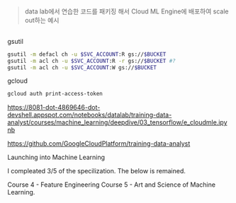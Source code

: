 ##

> data lab에서 연습한 코드를 패키징 해서 Cloud ML Engine에 배포하여  scale out하는 예시 

##

gsutil
~~~bash
gsutil -m defacl ch -u $SVC_ACCOUNT:R gs://$BUCKET
gsutil -m acl ch -u $SVC_ACCOUNT:R -r gs://$BUCKET #?
gsutil -m acl ch -u $SVC_ACCOUNT:W gs://$BUCKET
~~~

gcloud
~~~bash
gcloud auth print-access-token
~~~

https://8081-dot-4869646-dot-devshell.appspot.com/notebooks/datalab/training-data-analyst/courses/machine_learning/deepdive/03_tensorflow/e_cloudmle.ipynb


https://github.com/GoogleCloudPlatform/training-data-analyst


Launching into Machine Learning

I compleated 3/5 of the specilization. The below is remained.

Course 4 - Feature Engineering
Course 5 - Art and Science of Machine Learning. 
